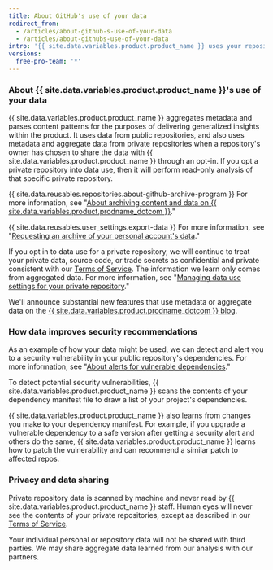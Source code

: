 ```yaml
---
title: About GitHub's use of your data
redirect_from:
  - /articles/about-github-s-use-of-your-data
  - /articles/about-githubs-use-of-your-data
intro: '{{ site.data.variables.product.product_name }} uses your repository''s data to connect you to relevant tools, people, projects, and information.'
versions:
  free-pro-team: '*'
---
```

 
### About {{ site.data.variables.product.product_name }}'s use of your data

{{ site.data.variables.product.product_name }} aggregates metadata and parses content patterns for the purposes of delivering generalized insights within the product. It uses data from public repositories, and also uses metadata and aggregate data from private repositories when a repository's owner has chosen to share the data with {{ site.data.variables.product.product_name }} through an opt-in. If you opt a private repository into data use, then it will perform read-only analysis of that specific private repository.

{{ site.data.reusables.repositories.about-github-archive-program }} For more information, see "[About archiving content and data on {{ site.data.variables.product.prodname_dotcom }}](/github/creating-cloning-and-archiving-repositories/about-archiving-content-and-data-on-github#about-the-github-archive-program)."

{{ site.data.reusables.user_settings.export-data }} For more information, see "[Requesting an archive of your personal account's data](/articles/requesting-an-archive-of-your-personal-account-s-data)."

If you opt in to data use for a private repository, we will continue to treat your private data, source code, or trade secrets as confidential and private consistent with our [Terms of Service](/articles/github-terms-of-service/). The information we learn only comes from aggregated data. For more information, see "[Managing data use settings for your private repository](/github/understanding-how-github-uses-and-protects-your-data/managing-data-use-settings-for-your-private-repository)."

We'll announce substantial new features that use metadata or aggregate data on the [{{ site.data.variables.product.prodname_dotcom }} blog](https://github.com/blog).

### How data improves security recommendations

As an example of how your data might be used, we can detect and alert you to a security vulnerability in your public repository's dependencies. For more information, see "[About alerts for vulnerable dependencies](/github/managing-security-vulnerabilities/about-alerts-for-vulnerable-dependencies)."

To detect potential security vulnerabilities, {{ site.data.variables.product.product_name }} scans the contents of your dependency manifest file to draw a list of your project's dependencies.

{{ site.data.variables.product.product_name }} also learns from changes you make to your dependency manifest. For example, if you upgrade a vulnerable dependency to a safe version after getting a security alert and others do the same, {{ site.data.variables.product.product_name }} learns how to patch the vulnerability and can recommend a similar patch to affected repos.

### Privacy and data sharing

Private repository data is scanned by machine and never read by {{ site.data.variables.product.product_name }} staff. Human eyes will never see the contents of your private repositories, except as described in our [Terms of Service](/articles/github-terms-of-service/#3-access).

Your individual personal or repository data will not be shared with third parties. We may share aggregate data learned from our analysis with our partners.
